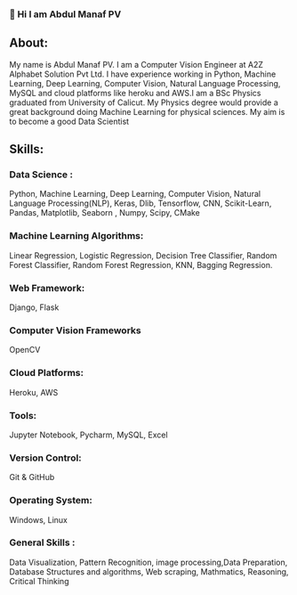 ###  👋 Hi I am Abdul Manaf PV

## About:
My name is Abdul Manaf PV. I am a Computer Vision Engineer at A2Z Alphabet Solution Pvt Ltd. I have experience working in Python, Machine Learning, Deep Learning, Computer Vision, Natural Language Processing, MySQL and cloud platforms like heroku and AWS.I am a BSc Physics graduated from University of Calicut. My Physics degree would provide a great background doing Machine Learning for physical sciences. My aim is to become a good Data Scientist

## Skills:

###  Data Science : 
Python, Machine Learning, Deep Learning, Computer Vision, Natural Language Processing(NLP), Keras, Dlib, Tensorflow, CNN, Scikit-Learn, Pandas, Matplotlib, Seaborn , Numpy, Scipy, CMake

###  Machine Learning Algorithms:

Linear Regression, Logistic Regression, Decision Tree Classifier, Random Forest Classifier, Random Forest Regression, KNN, Bagging Regression.

###  Web Framework:
Django, Flask

###  Computer Vision Frameworks

OpenCV

###  Cloud Platforms:
 Heroku, AWS
 
 ###  Tools:
 Jupyter Notebook, Pycharm, MySQL, Excel
 
 ### Version Control:
 Git & GitHub

###  Operating System:
Windows, Linux

### General Skills :

Data Visualization, Pattern Recognition, image processing,Data Preparation, Database Structures
and algorithms, Web scraping, Mathmatics, Reasoning, Critical Thinking



<!--
**abdulmanafpv/abdulmanafpv** is a ✨ _special_ ✨ repository because its `README.md` (this file) appears on your GitHub profile.

Here are some ideas to get you started:

- 🔭 I’m currently working on ...
- 🌱 I’m currently learning ...
- 👯 I’m looking to collaborate on ...
- 🤔 I’m looking for help with ...
- 💬 Ask me about ...
- 📫 How to reach me: ...
- 😄 Pronouns: ...
- ⚡ Fun fact: ...
-->
